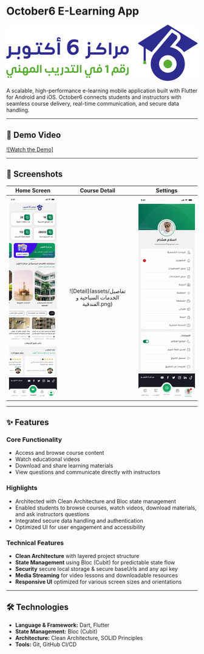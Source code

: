 # October6 E-Learning App

![October6 Logo](assets/logo_with_text.svg)

A scalable, high-performance e-learning mobile application built with Flutter for Android and iOS. October6 connects students and instructors with seamless course delivery, real-time communication, and secure data handling.

---

## 🚀 Demo Video

[![Watch the Demo]](https://vimeo.com/1082519941/aac489d09d?share=copy)

---

## 📸 Screenshots

| Home Screen | Course Detail |           Settings           |
|:-----------:|:-------------:|:----------------------------:|
| ![Home](assets/الرئيسية.png) | ![Detail](assets/تفاصيل الخدمات السياحية و الفندقية.png) | ![Chat](assets/الكورسات.png) |

---

## ✨ Features

### Core Functionality

- Access and browse course content  
- Watch educational videos  
- Download and share learning materials  
- View questions and communicate directly with instructors

### Highlights

- Architected with Clean Architecture and Bloc state management  
- Enabled students to browse courses, watch videos, download materials, and ask instructors questions  
- Integrated secure data handling and authentication  
- Optimized UI for user engagement and accessibility

### Technical Features

- **Clean Architecture** with layered project structure 
- **State Management** using Bloc (Cubit) for predictable state flow  
- **Security** secure local storage & secure baseUrls and any api key 
- **Media Streaming** for video lessons and downloadable resources  
- **Responsive UI** optimized for various screen sizes and orientations

---

## 🛠️ Technologies

- **Language & Framework:** Dart, Flutter
- **State Management:** Bloc (Cubit)
- **Architecture:** Clean Architecture, SOLID Principles
- **Tools:** Git, GitHub CI/CD

